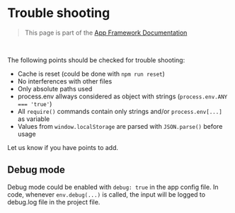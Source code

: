 # Trouble shooting

> This page is part of the [App Framework Documentation](../DOCUMENTATION.md)

<br />

The following points should be checked for trouble shooting:

- Cache is reset (could be done with `npm run reset`)
- No interferences with other files
- Only absolute paths used
- process.env allways considered as object with strings (`process.env.ANY === 'true'`)
- All `require()` commands contain only strings and/or `process.env[...]` as variable
- Values from `window.localStorage` are parsed with `JSON.parse()` before usage

Let us know if you have points to add.

## Debug mode

Debug mode could be enabled with `debug: true` in the app config file. In code, whenever `env.debug(...)` is called, the input will be logged to debug.log file in the project file.
